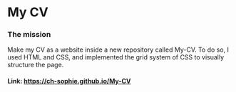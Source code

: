 # My CV
### The mission   
Make my CV as a website inside a new repository called My-CV. To do so, I used HTML and CSS, and implemented the grid system of CSS to visually structure the page.
#### Link: https://ch-sophie.github.io/My-CV

